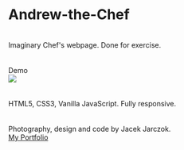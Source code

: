 # Andrew-the-Chef
\
Imaginary Chef's webpage.
Done for exercise.
\
\
\
Demo
\
![](chef_live.gif)
\
\
\
HTML5, CSS3, Vanilla JavaScript. Fully responsive.
\
\
\
Photography, design and code by Jacek Jarczok.
\
[My Portfolio](https://k-son.eu)
